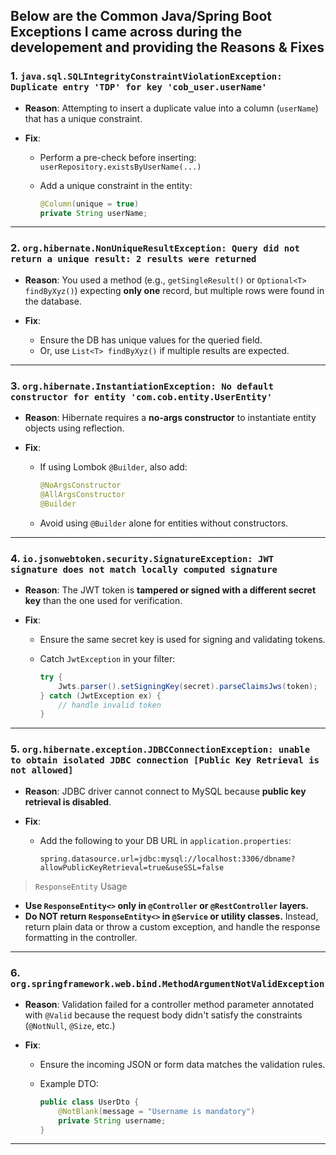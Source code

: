 ## Below are the Common Java/Spring Boot Exceptions I came across during the developement and providing the Reasons & Fixes
### 1. `java.sql.SQLIntegrityConstraintViolationException: Duplicate entry 'TDP' for key 'cob_user.userName'`

* **Reason**: Attempting to insert a duplicate value into a column (`userName`) that has a unique constraint.
* **Fix**:

    * Perform a pre-check before inserting: `userRepository.existsByUserName(...)`
    * Add a unique constraint in the entity:

      ```java
      @Column(unique = true)
      private String userName;
      ```

---

### 2. `org.hibernate.NonUniqueResultException: Query did not return a unique result: 2 results were returned`

* **Reason**: You used a method (e.g., `getSingleResult()` or `Optional<T> findByXyz()`) expecting **only one** record, but multiple rows were found in the database.
* **Fix**:

    * Ensure the DB has unique values for the queried field.
    * Or, use `List<T> findByXyz()` if multiple results are expected.

---

### 3. `org.hibernate.InstantiationException: No default constructor for entity 'com.cob.entity.UserEntity'`

* **Reason**: Hibernate requires a **no-args constructor** to instantiate entity objects using reflection.
* **Fix**:

    * If using Lombok `@Builder`, also add:

      ```java
      @NoArgsConstructor
      @AllArgsConstructor
      @Builder
      ```
    * Avoid using `@Builder` alone for entities without constructors.

---

### 4. `io.jsonwebtoken.security.SignatureException: JWT signature does not match locally computed signature`

* **Reason**: The JWT token is **tampered or signed with a different secret key** than the one used for verification.
* **Fix**:

    * Ensure the same secret key is used for signing and validating tokens.
    * Catch `JwtException` in your filter:

      ```java
      try {
          Jwts.parser().setSigningKey(secret).parseClaimsJws(token);
      } catch (JwtException ex) {
          // handle invalid token
      }
      ```

---

### 5. `org.hibernate.exception.JDBCConnectionException: unable to obtain isolated JDBC connection [Public Key Retrieval is not allowed]`

* **Reason**: JDBC driver cannot connect to MySQL because **public key retrieval is disabled**.
* **Fix**:

    * Add the following to your DB URL in `application.properties`:

      ```properties
      spring.datasource.url=jdbc:mysql://localhost:3306/dbname?allowPublicKeyRetrieval=true&useSSL=false
      ```

> `ResponseEntity` Usage

* **Use `ResponseEntity<>` only in `@Controller` or `@RestController` layers.**
* **Do NOT return `ResponseEntity<>` in `@Service` or utility classes.** Instead, return plain data or throw a custom exception, and handle the response formatting in the controller.

---

### 6. `org.springframework.web.bind.MethodArgumentNotValidException`

* **Reason**: Validation failed for a controller method parameter annotated with `@Valid` because the request body didn't satisfy the constraints (`@NotNull`, `@Size`, etc.)
* **Fix**:

    * Ensure the incoming JSON or form data matches the validation rules.
    * Example DTO:

      ```java
      public class UserDto {
          @NotBlank(message = "Username is mandatory")
          private String username;
      }
      ```

---